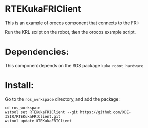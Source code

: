 RTEKukaFRIClient
================

This is an example of orocos component that connects to the FRI:

Run the KRL script on the robot, then the orocos example script.

Dependencies:
=============

This component depends on the ROS package `kuka_robot_hardware`

Install:
========

Go to the `ros_workspace` directory, and add the package:

    cd ros_workspace
    wstool set RTEKukaFRIClient --git https://github.com/XDE-ISIR/RTEKukaFRIClient.git
    wstool update RTEKukaFRIClient
